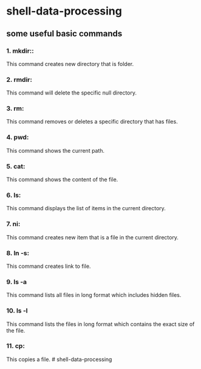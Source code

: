 # shell-data-processing
## some useful basic commands
### 1. mkdir::
This command creates new directory that is folder.
### 2. rmdir:
This command will delete the specific null directory.
### 3. rm:
This command removes or deletes a specific directory that has files.
### 4. pwd:
This command shows the current path.
### 5. cat:
This command shows the content of the file.
### 6. ls:
This command displays the list of items in the current directory.
### 7. ni:
This command creates new item that is a file in the current directory.
### 8. ln -s:
This command creates link to file.
### 9. ls -a
This command lists all files in long format which includes hidden files.
### 10. ls -l
This command lists the files in long format which contains the exact size of the file.
### 11. cp:
This copies a file.
#   s h e l l - d a t a - p r o c e s s i n g  
 